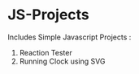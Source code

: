 # JS-Projects

Includes Simple Javascript Projects :
 1) Reaction Tester
 2) Running Clock using SVG
